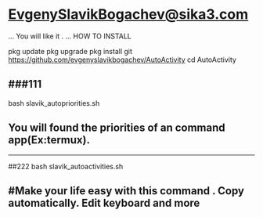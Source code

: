 # EvgenySlavikBogachev@sika3.com
...
You will like it .
...
HOW TO INSTALL

pkg update
pkg upgrade
pkg install git
https://github.com/evgenyslavikbogachev/AutoActivity
cd AutoActivity

###111
-------
bash slavik_autopriorities.sh

## You will found the priorities of an command app(Ex:termux).
-------
##222
bash slavik_autoactivities.sh

#Make your life easy with this command .
Copy automatically.
Edit keyboard and more
-------
